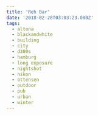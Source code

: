 ```yaml
---
title: 'Reh Bar'
date: '2018-02-28T03:03:23.000Z'
tags:
  - altona
  - blackandwhite
  - building
  - city
  - d300s
  - hamburg
  - long exposure
  - nightshot
  - nikon
  - ottensen
  - outdoor
  - pub
  - urban
  - winter
---
```

